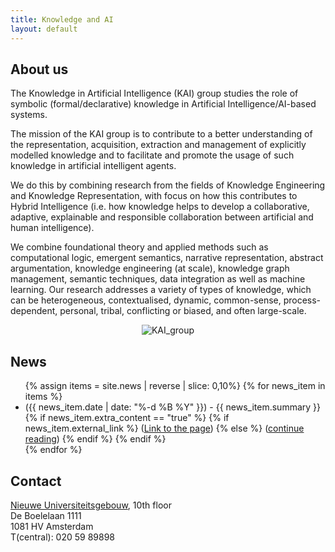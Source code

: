 ```yaml
---
title: Knowledge and AI
layout: default
---
```


## About us

The Knowledge in Artificial Intelligence (KAI) group studies the role of symbolic (formal/declarative) knowledge in Artificial Intelligence/AI-based systems. 

The mission of the KAI group is to contribute to a better understanding of the representation, acquisition, extraction and management of explicitly modelled knowledge and to facilitate and promote the usage of such knowledge in artificial intelligent agents. 

We do this by combining research from the fields of Knowledge Engineering and Knowledge Representation, with focus on how this contributes to Hybrid Intelligence (i.e. how knowledge helps to develop a collaborative, adaptive, explainable and responsible collaboration between artificial and human intelligence).

We combine foundational theory and applied methods such as computational logic, emergent semantics, narrative representation, abstract argumentation, knowledge engineering (at scale), knowledge graph management, semantic techniques, data integration as well as machine learning. Our research addresses a variety of types of knowledge, which can be heterogeneous, contextualised, dynamic, common-sense, process-dependent, personal, tribal, conflicting or biased, and often large-scale.

<center>
<img src="../../images/group_oct2023.jpg" alt="KAI_group" style="top:6px;"/>
</center>

## News

<ul>
    {% assign items = site.news | reverse | slice: 0,10%}
    {% for news_item in items %}
  <li>({{ news_item.date | date: "%-d %B %Y" }}) - {{ news_item.summary }}
    {% if news_item.extra_content == "true" %}
      {% if news_item.external_link %}
          (<a href="{{ news_item.external_link }}">Link to the page</a>)
      {% else %}
          (<a href="{{news_item.url}}">continue reading</a>)
      {% endif %}
    {% endif %}
  </li>
    {% endfor %}
</ul>

## Contact
<a href="https://vu.nl/nl/over-de-vu/meer-over/nieuwe-universiteitsgebouw">Nieuwe Universiteitsgebouw</a>, 10th floor<br>
De Boelelaan 1111<br>
1081 HV Amsterdam<br>
T(central): 020 59 89898
